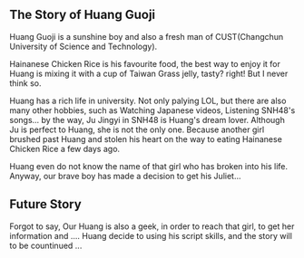 ## The Story of Huang Guoji
Huang Guoji is a sunshine boy and also a fresh man of CUST(Changchun University of Science and Technology).

Hainanese Chicken Rice is his favourite food, the best way to enjoy it for Huang is mixing it with a cup of Taiwan Grass jelly, tasty? right! But I never think so.

Huang has a rich life in university. Not only palying LOL, but there are also many other hobbies, such as Watching Japanese videos, Listening SNH48's songs... by the way, Ju Jingyi in SNH48 is Huang's dream lover. Although Ju is  perfect to Huang, she is not the only one. Because another girl brushed past Huang and stolen his heart on the way to eating Hainanese Chicken Rice a few days ago.

Huang even do not know the name of that girl who has broken into his life. Anyway, our brave boy has made a decision to get his Juliet...

## Future Story
Forgot to say, Our Huang is also a geek, in order to reach that girl, to get her information and .... Huang decide to using his script skills, and the story will to be countinued ...
